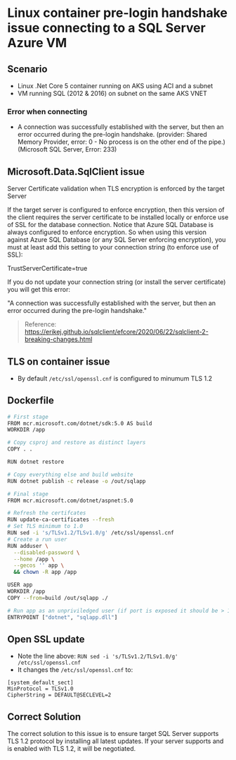 # Linux container pre-login handshake issue connecting to a SQL Server Azure VM

## Scenario

- Linux .Net Core 5 container running on AKS using ACI and a subnet
- VM running SQL (2012 & 2016) on subnet on the same AKS VNET

### Error when connecting

- A connection was successfully established with the server, but then an error occurred during the pre-login handshake. (provider: Shared Memory Provider, error: 0 - No process is on the other end of the pipe.) (Microsoft SQL Server, Error: 233)

## Microsoft.Data.SqlClient issue

Server Certificate validation when TLS encryption is enforced by the target Server

If the target server is configured to enforce encryption, then this version of the client requires the server certificate to be installed locally or enforce use of SSL for the database connection. Notice that Azure SQL Database is always configured to enforce encryption. So when using this version against Azure SQL Database (or any SQL Server enforcing encryption), you must at least add this setting to your connection string (to enforce use of SSL):

TrustServerCertificate=true

If you do not update your connection string (or install the server certificate) you will get this error:

"A connection was successfully established with the server, but then an error occurred during the pre-login handshake."


> Reference: https://erikej.github.io/sqlclient/efcore/2020/06/22/sqlclient-2-breaking-changes.html

## TLS on container issue

- By default ```/etc/ssl/openssl.cnf``` is configured to minumum TLS 1.2

## Dockerfile

```bash
# First stage
FROM mcr.microsoft.com/dotnet/sdk:5.0 AS build
WORKDIR /app

# Copy csproj and restore as distinct layers
COPY . .

RUN dotnet restore

# Copy everything else and build website
RUN dotnet publish -c release -o /out/sqlapp

# Final stage
FROM mcr.microsoft.com/dotnet/aspnet:5.0

# Refresh the certifcates
RUN update-ca-certificates --fresh
# Set TLS minimum to 1.0
RUN sed -i 's/TLSv1.2/TLSv1.0/g' /etc/ssl/openssl.cnf
# Create a run user
RUN adduser \
  --disabled-password \
  --home /app \
  --gecos '' app \
  && chown -R app /app

USER app
WORKDIR /app
COPY --from=build /out/sqlapp ./

# Run app as an unpriviledged user (if port is exposed it should be > 1024)
ENTRYPOINT ["dotnet", "sqlapp.dll"]
```

## Open SSL update

- Note the line above:  ```RUN sed -i 's/TLSv1.2/TLSv1.0/g' /etc/ssl/openssl.cnf```
- It changes the ```/etc/ssl/openssl.cnf``` to:

```text
[system_default_sect]
MinProtocol = TLSv1.0
CipherString = DEFAULT@SECLEVEL=2
```

## Correct Solution

The correct solution to this issue is to ensure target SQL Server supports TLS 1.2 protocol by installing all latest updates. If your server supports and is enabled with TLS 1.2, it will be negotiated.
